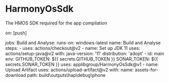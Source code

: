 # HarmonyOsSdk
The HMOS SDK required for the app compilation


on: [push]

jobs:
  Build and Analyse:
    runs-on: windows-latest
    name: Build and Analyse
    steps:
      - uses: actions/checkout@v2
      - name: Set up JDK 11
        uses: actions/setup-java@v2
        with:
          java-version: '11'
          distribution: 'adopt'
      - id: main
        env:
          GITHUB_TOKEN: ${{ secrets.GITHUB_TOKEN }}
          SONAR_TOKEN: ${{ secrets.SONAR_TOKEN }}
        uses: applibgroup/HarmonyOsSdk@v1
      - name: Upload Artifact
        uses: actions/upload-artifact@v2
        with: 
          name: assets-for-download
          path: build\outputs\hap\debug\phone
